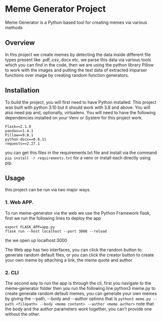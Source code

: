 # Meme Generator Project
Meme Generator is a Python based tool for creating memes via various methods

## Overview
In this project we create memes by detecting the data inside different file types present like .pdf,.csv,.docx etc.
we parse this data via various tools which you can find in the code, then we are using the python library Pillow to work with the images and putting the text data of extracted imparser functions over image by creating random function generators.

## Installation
To build the project, you will first need to have Python installed. This project was built with python 3.10 but it should work with 3.8 and above.
You will also need pip and, optionally, virtualenv.
You will need to have the following dependencies installed on your Venv or System for this project work.

```
Flask==2.1.0
pandas==1.4.1
Pillow==9.0.1
python-docx==0.8.11
requests==2.27.1
```

you can get this files in the requirements.txt file and install via the command 
`pip install -r requirements.txt` for a venv or install each directly using pip.

## Usage
this project can be run via two major ways.

### 1. Web APP.
To run meme-generator via the web we use the Python Framework flask, first we run the following lines to deploy the app

```
export FLASK_APP=app.py
flask run --host localhost --port 3000 --reload
```
the we open up localhost:3000

The Web app has two interfaces, you can click the random button to generate random default files, or you can click the creator button
to create your own meme by attaching a link, the meme quote and author

### 2. CLI
The second way to run the app is through the cli, first you navigate to the meme-generator folder then you run the following line
python3 meme.py to create generate random default memes, you can generate your own memes by giving the --path, --body and --author options
that is `python3 meme.py --path <filepath> --body <meme content> --author <meme author>`
note that the body and the author parameters work together, you can't provide one without the other.

